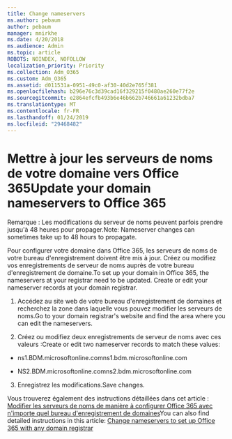 ```yaml
---
title: Change nameservers
ms.author: pebaum
author: pebaum
manager: mnirkhe
ms.date: 4/20/2018
ms.audience: Admin
ms.topic: article
ROBOTS: NOINDEX, NOFOLLOW
localization_priority: Priority
ms.collection: Adm_O365
ms.custom: Adm_O365
ms.assetid: d011531a-0951-49c0-af30-40d2e765f381
ms.openlocfilehash: b296e76c3d39cad16f329215f0480ae260e77f2e
ms.sourcegitcommit: e2864efcfb493b6e46b662b746661a61232bdba7
ms.translationtype: MT
ms.contentlocale: fr-FR
ms.lasthandoff: 01/24/2019
ms.locfileid: "29468482"
---
```

# <a name="update-your-domain-nameservers-to-office-365"></a><span data-ttu-id="bbdbe-102">Mettre à jour les serveurs de noms de votre domaine vers Office 365</span><span class="sxs-lookup"><span data-stu-id="bbdbe-102">Update your domain nameservers to Office 365</span></span>

<span data-ttu-id="bbdbe-103">Remarque : Les modifications du serveur de noms peuvent parfois prendre jusqu'à 48 heures pour propager.</span><span class="sxs-lookup"><span data-stu-id="bbdbe-103">Note: Nameserver changes can sometimes take up to 48 hours to propagate.</span></span>
  
<span data-ttu-id="bbdbe-p101">Pour configurer votre domaine dans Office 365, les serveurs de noms de votre bureau d'enregistrement doivent être mis à jour. Créez ou modifiez vos enregistrements de serveur de noms auprès de votre bureau d'enregistrement de domaine.</span><span class="sxs-lookup"><span data-stu-id="bbdbe-p101">To set up your domain in Office 365, the nameservers at your registrar need to be updated. Create or edit your nameserver records at your domain registrar.</span></span>
  
1. <span data-ttu-id="bbdbe-106">Accédez au site web de votre bureau d'enregistrement de domaines et recherchez la zone dans laquelle vous pouvez modifier les serveurs de noms.</span><span class="sxs-lookup"><span data-stu-id="bbdbe-106">Go to your domain registrar's website and find the area where you can edit the nameservers.</span></span>
    
2. <span data-ttu-id="bbdbe-107">Créez ou modifiez deux enregistrements de serveur de noms avec ces valeurs :</span><span class="sxs-lookup"><span data-stu-id="bbdbe-107">Create or edit two nameserver records to match these values:</span></span>
    
  - <span data-ttu-id="bbdbe-108">ns1.BDM.microsoftonline.com</span><span class="sxs-lookup"><span data-stu-id="bbdbe-108">ns1.bdm.microsoftonline.com</span></span>
    
  - <span data-ttu-id="bbdbe-109">NS2.BDM.microsoftonline.com</span><span class="sxs-lookup"><span data-stu-id="bbdbe-109">ns2.bdm.microsoftonline.com</span></span>
    
3. <span data-ttu-id="bbdbe-110">Enregistrez les modifications.</span><span class="sxs-lookup"><span data-stu-id="bbdbe-110">Save changes.</span></span>
    
<span data-ttu-id="bbdbe-111">Vous trouverez également des instructions détaillées dans cet article : [Modifier les serveurs de noms de manière à configurer Office 365 avec n'importe quel bureau d'enregistrement de domaines](https://support.office.com/article/https://support.office.com/en-us/article/Change-nameservers-at-any-domain-registrar-to-set-up-Office-365-a8b487a9-2a45-4581-9dc4-5d28a47010a2.aspx)</span><span class="sxs-lookup"><span data-stu-id="bbdbe-111">You can also find detailed instructions in this article: [Change nameservers to set up Office 365 with any domain registrar](https://support.office.com/article/https://support.office.com/en-us/article/Change-nameservers-at-any-domain-registrar-to-set-up-Office-365-a8b487a9-2a45-4581-9dc4-5d28a47010a2.aspx)</span></span>
  

